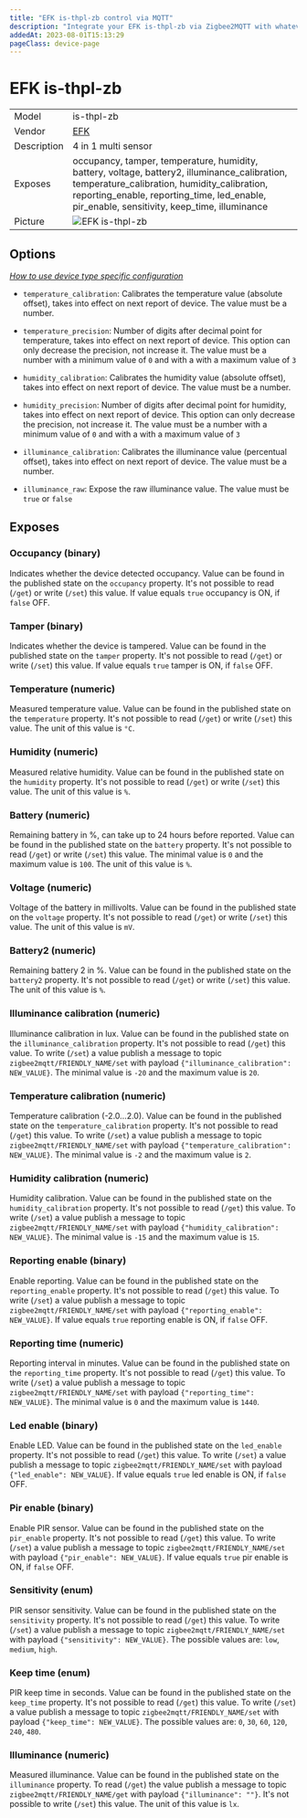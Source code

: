```yaml
---
title: "EFK is-thpl-zb control via MQTT"
description: "Integrate your EFK is-thpl-zb via Zigbee2MQTT with whatever smart home infrastructure you are using without the vendor's bridge or gateway."
addedAt: 2023-08-01T15:13:29
pageClass: device-page
---
```


<!-- !!!! -->
<!-- ATTENTION: This file is auto-generated through docgen! -->
<!-- You can only edit the "Notes"-Section between the two comment lines "Notes BEGIN" and "Notes END". -->
<!-- Do not use h1 or h2 heading within "## Notes"-Section. -->
<!-- !!!! -->

# EFK is-thpl-zb

|     |     |
|-----|-----|
| Model | is-thpl-zb  |
| Vendor  | [EFK](/supported-devices/#v=EFK)  |
| Description | 4 in 1 multi sensor |
| Exposes | occupancy, tamper, temperature, humidity, battery, voltage, battery2, illuminance_calibration, temperature_calibration, humidity_calibration, reporting_enable, reporting_time, led_enable, pir_enable, sensitivity, keep_time, illuminance |
| Picture | ![EFK is-thpl-zb](https://www.zigbee2mqtt.io/images/devices/is-thpl-zb.png) |


<!-- Notes BEGIN: You can edit here. Add "## Notes" headline if not already present. -->


<!-- Notes END: Do not edit below this line -->



## Options
*[How to use device type specific configuration](../guide/configuration/devices-groups.md#specific-device-options)*

* `temperature_calibration`: Calibrates the temperature value (absolute offset), takes into effect on next report of device. The value must be a number.

* `temperature_precision`: Number of digits after decimal point for temperature, takes into effect on next report of device. This option can only decrease the precision, not increase it. The value must be a number with a minimum value of `0` and with a with a maximum value of `3`

* `humidity_calibration`: Calibrates the humidity value (absolute offset), takes into effect on next report of device. The value must be a number.

* `humidity_precision`: Number of digits after decimal point for humidity, takes into effect on next report of device. This option can only decrease the precision, not increase it. The value must be a number with a minimum value of `0` and with a with a maximum value of `3`

* `illuminance_calibration`: Calibrates the illuminance value (percentual offset), takes into effect on next report of device. The value must be a number.

* `illuminance_raw`: Expose the raw illuminance value. The value must be `true` or `false`


## Exposes

### Occupancy (binary)
Indicates whether the device detected occupancy.
Value can be found in the published state on the `occupancy` property.
It's not possible to read (`/get`) or write (`/set`) this value.
If value equals `true` occupancy is ON, if `false` OFF.

### Tamper (binary)
Indicates whether the device is tampered.
Value can be found in the published state on the `tamper` property.
It's not possible to read (`/get`) or write (`/set`) this value.
If value equals `true` tamper is ON, if `false` OFF.

### Temperature (numeric)
Measured temperature value.
Value can be found in the published state on the `temperature` property.
It's not possible to read (`/get`) or write (`/set`) this value.
The unit of this value is `°C`.

### Humidity (numeric)
Measured relative humidity.
Value can be found in the published state on the `humidity` property.
It's not possible to read (`/get`) or write (`/set`) this value.
The unit of this value is `%`.

### Battery (numeric)
Remaining battery in %, can take up to 24 hours before reported.
Value can be found in the published state on the `battery` property.
It's not possible to read (`/get`) or write (`/set`) this value.
The minimal value is `0` and the maximum value is `100`.
The unit of this value is `%`.

### Voltage (numeric)
Voltage of the battery in millivolts.
Value can be found in the published state on the `voltage` property.
It's not possible to read (`/get`) or write (`/set`) this value.
The unit of this value is `mV`.

### Battery2 (numeric)
Remaining battery 2 in %.
Value can be found in the published state on the `battery2` property.
It's not possible to read (`/get`) or write (`/set`) this value.
The unit of this value is `%`.

### Illuminance calibration (numeric)
Illuminance calibration in lux.
Value can be found in the published state on the `illuminance_calibration` property.
It's not possible to read (`/get`) this value.
To write (`/set`) a value publish a message to topic `zigbee2mqtt/FRIENDLY_NAME/set` with payload `{"illuminance_calibration": NEW_VALUE}`.
The minimal value is `-20` and the maximum value is `20`.

### Temperature calibration (numeric)
Temperature calibration (-2.0...2.0).
Value can be found in the published state on the `temperature_calibration` property.
It's not possible to read (`/get`) this value.
To write (`/set`) a value publish a message to topic `zigbee2mqtt/FRIENDLY_NAME/set` with payload `{"temperature_calibration": NEW_VALUE}`.
The minimal value is `-2` and the maximum value is `2`.

### Humidity calibration (numeric)
Humidity calibration.
Value can be found in the published state on the `humidity_calibration` property.
It's not possible to read (`/get`) this value.
To write (`/set`) a value publish a message to topic `zigbee2mqtt/FRIENDLY_NAME/set` with payload `{"humidity_calibration": NEW_VALUE}`.
The minimal value is `-15` and the maximum value is `15`.

### Reporting enable (binary)
Enable reporting.
Value can be found in the published state on the `reporting_enable` property.
It's not possible to read (`/get`) this value.
To write (`/set`) a value publish a message to topic `zigbee2mqtt/FRIENDLY_NAME/set` with payload `{"reporting_enable": NEW_VALUE}`.
If value equals `true` reporting enable is ON, if `false` OFF.

### Reporting time (numeric)
Reporting interval in minutes.
Value can be found in the published state on the `reporting_time` property.
It's not possible to read (`/get`) this value.
To write (`/set`) a value publish a message to topic `zigbee2mqtt/FRIENDLY_NAME/set` with payload `{"reporting_time": NEW_VALUE}`.
The minimal value is `0` and the maximum value is `1440`.

### Led enable (binary)
Enable LED.
Value can be found in the published state on the `led_enable` property.
It's not possible to read (`/get`) this value.
To write (`/set`) a value publish a message to topic `zigbee2mqtt/FRIENDLY_NAME/set` with payload `{"led_enable": NEW_VALUE}`.
If value equals `true` led enable is ON, if `false` OFF.

### Pir enable (binary)
Enable PIR sensor.
Value can be found in the published state on the `pir_enable` property.
It's not possible to read (`/get`) this value.
To write (`/set`) a value publish a message to topic `zigbee2mqtt/FRIENDLY_NAME/set` with payload `{"pir_enable": NEW_VALUE}`.
If value equals `true` pir enable is ON, if `false` OFF.

### Sensitivity (enum)
PIR sensor sensitivity.
Value can be found in the published state on the `sensitivity` property.
It's not possible to read (`/get`) this value.
To write (`/set`) a value publish a message to topic `zigbee2mqtt/FRIENDLY_NAME/set` with payload `{"sensitivity": NEW_VALUE}`.
The possible values are: `low`, `medium`, `high`.

### Keep time (enum)
PIR keep time in seconds.
Value can be found in the published state on the `keep_time` property.
It's not possible to read (`/get`) this value.
To write (`/set`) a value publish a message to topic `zigbee2mqtt/FRIENDLY_NAME/set` with payload `{"keep_time": NEW_VALUE}`.
The possible values are: `0`, `30`, `60`, `120`, `240`, `480`.

### Illuminance (numeric)
Measured illuminance.
Value can be found in the published state on the `illuminance` property.
To read (`/get`) the value publish a message to topic `zigbee2mqtt/FRIENDLY_NAME/get` with payload `{"illuminance": ""}`.
It's not possible to write (`/set`) this value.
The unit of this value is `lx`.

